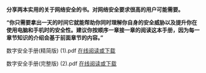 **分享两本实用的关于网络安全的书。对网络安全要求很高的用户可能需要。**

**“你只需要拿出一天的时间它就能帮助你同时理解你自身的安全威胁以及提升你在使用电脑和手机时的安全性。建议你按顺序一章接一章的阅读这本手册，因为每一章节知识的介绍会基于前面章节的内容。”**

数字安全手册(精简版) (1).pdf  [在线阅读或下载](./数字安全手册(精简版).pdf)  

数字安全手册(完整版) (2).pdf  [在线阅读或下载](./数字安全手册(完整版).pdf) 
